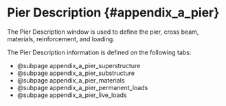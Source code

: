 Pier Description {#appendix_a_pier}
============
The Pier Description window is used to define the pier, cross beam, materials, reinforcement, and loading.

The Pier Description information is defined on the following tabs:
* @subpage appendix_a_pier_superstructure
* @subpage appendix_a_pier_substructure
* @subpage appendix_a_pier_materials
* @subpage appendix_a_pier_permanent_loads
* @subpage appendix_a_pier_live_loads

